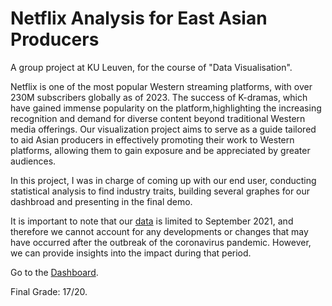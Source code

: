 # Netflix Analysis for East Asian Producers

A group project at KU Leuven, for the course of "Data Visualisation".

Netflix is one of the most popular Western streaming platforms, with over 230M subscribers globally as of 2023. The success of K-dramas, which have gained immense popularity on the platform,highlighting the increasing recognition and demand for diverse content beyond traditional Western media offerings. Our visualization project aims to serve as a guide tailored to aid Asian producers in effectively promoting their work to Western platforms, allowing them to gain exposure and be appreciated by greater audiences.

In this project, I was in charge of coming up with our end user, conducting statistical analysis to find industry traits, building several graphes for our dashbroad and presenting in the final demo.

It is important to note that our [data](https://www.kaggle.com/datasets/shivamb/netflix-shows) is limited to September 2021, and therefore we cannot account for any developments or changes that may have occurred after the outbreak of the coronavirus pandemic. However, we can provide insights into the impact during that period.

Go to the [Dashboard](https://public.tableau.com/app/profile/dhching/viz/NetflixAnalysisforEastAsianProducers/storydashboard2_final).

Final Grade: 17/20.
